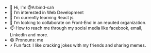 - 👋 Hi, I’m @Arbind-sah
- 👀 I’m interested in Web Development
- 🌱 I’m currently learning React js
- 💞️ I’m looking to collaborate on Front-End in an reputed organization.
- 📫 How to reach me through my social media like facebook, email, LinkedIn and more.
- 😄 Pronouns: me
- ⚡ Fun fact: I like cracking jokes with my friends and sharing memes.

<!---
Arbind-sah/Arbind-sah is a ✨ special ✨ repository because its `README.md` (this file) appears on your GitHub profile.
You can click the Preview link to take a look at your changes.
--->
